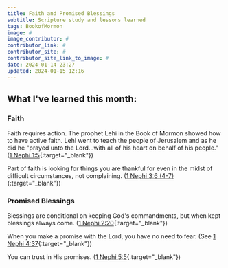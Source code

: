 ```yaml
---
title: Faith and Promised Blessings
subtitle: Scripture study and lessons learned
tags: BookofMormon
image: #
image_contributor: #
contributor_link: #
contributor_site: #
contributor_site_link_to_image: #
date: 2024-01-14 23:27
updated: 2024-01-15 12:16
---
```


## What I've learned this month:

### Faith
Faith requires action. The prophet Lehi in the Book of Mormon showed how to have active faith. Lehi went to teach the people of Jerusalem and as he did he "prayed unto the Lord...with all of his heart on behalf of his people." ([1 Nephi 1:5](https://www.churchofjesuschrist.org/study/scriptures/bofm/1-ne/1?lang=eng&id=p5#p5){:target="_blank"})

Part of faith is looking for things you are thankful for even in the midst of difficult circumstances, not complaining. ([1 Nephi 3:6 (4-7)](https://www.churchofjesuschrist.org/study/scriptures/bofm/1-ne/3?lang=eng&id=p6#p4){:target="_blank"})

### Promised Blessings
Blessings are conditional on keeping God's commandments, but when kept blessings always come. ([1 Nephi 2:20](https://www.churchofjesuschrist.org/study/scriptures/bofm/1-ne/2?lang=eng&id=p20#p20){:target="_blank"})

When you make a promise with the Lord, you have no need to fear. (See [1 Nephi 4:37](https://www.churchofjesuschrist.org/study/scriptures/bofm/1-ne/4?lang=eng&id=p37#p37){:target="_blank"})

You can trust in His promises. ([1 Nephi 5:5](https://www.churchofjesuschrist.org/study/scriptures/bofm/1-ne/5?lang=eng&id=p5#p5){:target="_blank"})